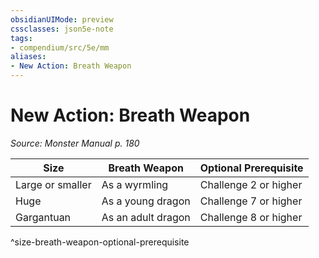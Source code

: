 ```yaml
---
obsidianUIMode: preview
cssclasses: json5e-note
tags:
- compendium/src/5e/mm
aliases:
- New Action: Breath Weapon
---
```

# New Action: Breath Weapon
*Source: Monster Manual p. 180* 

| Size | Breath Weapon | Optional Prerequisite |
|------|---------------|-----------------------|
| Large or smaller | As a wyrmling | Challenge 2 or higher |
| Huge | As a young dragon | Challenge 7 or higher |
| Gargantuan | As an adult dragon | Challenge 8 or higher |
^size-breath-weapon-optional-prerequisite